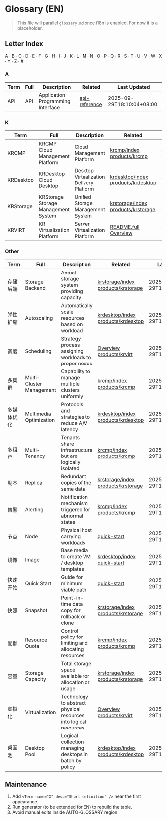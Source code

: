 <!-- English Glossary Placeholder -->
# Glossary (EN)

> This file will parallel `glossary.md` once i18n is enabled. For now it is a placeholder.

## Letter Index
A · B · C · D · E · F · G · H · I · J · K · L · M · N · O · P · Q · R · S · T · U · V · W · X · Y · Z · #

<!-- AUTO-GLOSSARY:BEGIN -->
<!-- This section is auto-generated. Do NOT edit between BEGIN and END. -->

### A

| Term | Full | Description | Related | Last Updated |
|------|-------------|------|----------|-----------|
| API | API | Application Programming Interface | [api-reference](./api-reference) | 2025-09-29T18:10:04+08:00 |

### K

| Term | Full | Description | Related | Last Updated |
|------|-------------|------|----------|-----------|
| KRCMP | KRCMP Cloud Management Platform | Cloud Management Platform | [krcmp/index](/krcmp/)<br/>[products/krcmp](/products/krcmp) | 2025-09-29T18:10:04+08:00 |
| KRDesktop | KRDesktop Cloud Desktop | Desktop Virtualization Delivery Platform | [krdesktop/index](/krdesktop/)<br/>[products/krdesktop](/products/krdesktop) | 2025-09-29T18:10:04+08:00 |
| KRStorage | KRStorage Storage Management System | Unified Storage Management System | [krstorage/index](/krstorage/)<br/>[products/krstorage](/products/krstorage) | 2025-09-29T18:10:04+08:00 |
| KRVIRT | KR Virtualization Platform | Server Virtualization Platform | [README.full](/README.full)<br/>[Overview](./) | 2025-09-29T18:10:04+08:00 |

### Other

| Term | Full | Description | Related | Last Updated |
|------|-------------|------|----------|-----------|
| 存储后端 | Storage Backend | Actual storage system providing capacity | [krstorage/index](/krstorage/)<br/>[products/krstorage](/products/krstorage) | 2025-09-29T18:10:04+08:00 |
| 弹性扩缩 | Autoscaling | Automatically scale resources based on workload | [krdesktop/index](/krdesktop/)<br/>[products/krdesktop](/products/krdesktop) | 2025-09-29T18:10:04+08:00 |
| 调度 | Scheduling | Strategy process assigning workloads to proper nodes | [Overview](./)<br/>[products/krvirt](/products/krvirt) | 2025-09-29T18:10:04+08:00 |
| 多集群 | Multi-Cluster Management | Capability to manage multiple clusters uniformly | [krcmp/index](/krcmp/)<br/>[products/krcmp](/products/krcmp) | 2025-09-29T18:10:04+08:00 |
| 多媒体优化 | Multimedia Optimization | Protocols and strategies to reduce A/V latency | [krdesktop/index](/krdesktop/)<br/>[products/krdesktop](/products/krdesktop) | 2025-09-29T18:10:04+08:00 |
| 多租户 | Multi-Tenancy | Tenants share infrastructure but are logically isolated | [krcmp/index](/krcmp/)<br/>[products/krcmp](/products/krcmp) | 2025-09-29T18:10:04+08:00 |
| 副本 | Replica | Redundant copies of the same data | [krstorage/index](/krstorage/)<br/>[products/krstorage](/products/krstorage) | 2025-09-29T18:10:04+08:00 |
| 告警 | Alerting | Notification mechanism triggered for abnormal states | [krcmp/index](/krcmp/)<br/>[products/krcmp](/products/krcmp) | 2025-09-29T18:10:04+08:00 |
| 节点 | Node | Physical host carrying workloads | [quick-start](./quick-start) | 2025-09-29T18:10:04+08:00 |
| 镜像 | Image | Base media to create VM / desktop templates | [krdesktop/index](/krdesktop/)<br/>[quick-start](./quick-start) | 2025-09-29T18:10:04+08:00 |
| 快速开始 | Quick Start | Guide for minimum viable path | [quick-start](./quick-start) | 2025-09-29T18:10:04+08:00 |
| 快照 | Snapshot | Point-in-time data copy for rollback or clone | [krstorage/index](/krstorage/)<br/>[products/krstorage](/products/krstorage) | 2025-09-29T18:10:04+08:00 |
| 配额 | Resource Quota | Control policy for limiting and allocating resources | [krcmp/index](/krcmp/)<br/>[products/krcmp](/products/krcmp) | 2025-09-29T18:10:04+08:00 |
| 容量 | Storage Capacity | Total storage space available for allocation or usage | [krstorage/index](/krstorage/)<br/>[products/krstorage](/products/krstorage) | 2025-09-29T18:10:04+08:00 |
| 虚拟化 | Virtualization | Technology to abstract physical resources into logical resources | [Overview](./)<br/>[products/krvirt](/products/krvirt) | 2025-09-29T18:10:04+08:00 |
| 桌面池 | Desktop Pool | Logical collection managing desktops in batch by policy | [krdesktop/index](/krdesktop/)<br/>[products/krdesktop](/products/krdesktop) | 2025-09-29T18:10:04+08:00 |

<!-- AUTO-GLOSSARY:END -->

## Maintenance
1. Add `<Term name="X" desc="Short definition" />` near the first appearance.
2. Run generator (to be extended for EN) to rebuild the table.
3. Avoid manual edits inside AUTO-GLOSSARY region.
